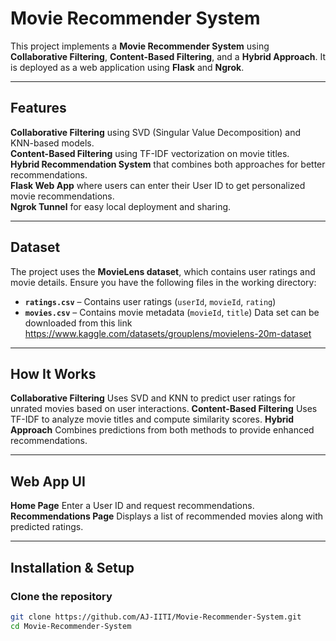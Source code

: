 #  Movie Recommender System  

This project implements a **Movie Recommender System** using **Collaborative Filtering**, **Content-Based Filtering**, and a **Hybrid Approach**. It is deployed as a web application using **Flask** and **Ngrok**.

---

##  Features  
 **Collaborative Filtering** using SVD (Singular Value Decomposition) and KNN-based models.  
 **Content-Based Filtering** using TF-IDF vectorization on movie titles.  
 **Hybrid Recommendation System** that combines both approaches for better recommendations.  
 **Flask Web App** where users can enter their User ID to get personalized movie recommendations.  
 **Ngrok Tunnel** for easy local deployment and sharing.  

---

##  Dataset  
The project uses the **MovieLens dataset**, which contains user ratings and movie details. Ensure you have the following files in the working directory:  

- **`ratings.csv`** – Contains user ratings (`userId`, `movieId`, `rating`)  
- **`movies.csv`** – Contains movie metadata (`movieId`, `title`) 
Data set can be downloaded from this link https://www.kaggle.com/datasets/grouplens/movielens-20m-dataset 
  

---

## How It Works
 **Collaborative Filtering**
    Uses SVD and KNN to predict user ratings for unrated movies based on user interactions.
 **Content-Based Filtering**
    Uses TF-IDF to analyze movie titles and compute similarity scores.
 **Hybrid Approach**
    Combines predictions from both methods to provide enhanced recommendations.


---

## Web App UI
 **Home Page** Enter a User ID and request recommendations.
 **Recommendations Page** Displays a list of recommended movies along with predicted ratings.


---

##  Installation & Setup  

### Clone the repository  
```bash
git clone https://github.com/AJ-IITI/Movie-Recommender-System.git
cd Movie-Recommender-System
